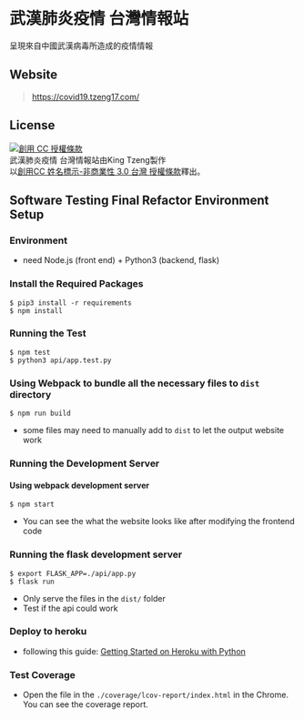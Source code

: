 # 武漢肺炎疫情 台灣情報站
呈現來自中國武漢病毒所造成的疫情情報
## Website
> https://covid19.tzeng17.com/
  
## License
<a rel="license" href="http://creativecommons.org/licenses/by-nc/3.0/tw/"><img alt="創用 CC 授權條款" style="border-width:0" src="https://i.creativecommons.org/l/by-nc/3.0/tw/88x31.png" /></a><br /><span xmlns:dct="http://purl.org/dc/terms/" href="http://purl.org/dc/dcmitype/InteractiveResource" property="dct:title" rel="dct:type">武漢肺炎疫情 台灣情報站</span>由<span xmlns:cc="http://creativecommons.org/ns#" property="cc:attributionName">King Tzeng</span>製作<br/>以<a rel="license" href="http://creativecommons.org/licenses/by-nc/3.0/tw/">創用CC 姓名標示-非商業性 3.0 台灣 授權條款</a>釋出。

## Software Testing Final Refactor Environment Setup

### Environment
- need Node.js (front end) + Python3 (backend, flask)

### Install the Required Packages
```
$ pip3 install -r requirements
$ npm install
```
### Running the Test
```
$ npm test
$ python3 api/app.test.py
```

### Using Webpack to bundle all the necessary files to `dist` directory
```
$ npm run build
```
- some files may need to manually add to `dist` to let the output website work

### Running the Development Server

#### Using webpack development server
```
$ npm start
```
- You can see the what the website looks like after modifying the frontend code

### Running the flask development server
```
$ export FLASK_APP=./api/app.py
$ flask run
```
- Only serve the files in the `dist/` folder
- Test if the api could work

### Deploy to heroku
- following this guide: [Getting Started on Heroku with Python](https://devcenter.heroku.com/articles/getting-started-with-python)

### Test Coverage
- Open the file in the `./coverage/lcov-report/index.html` in the Chrome. You can see the coverage report.
